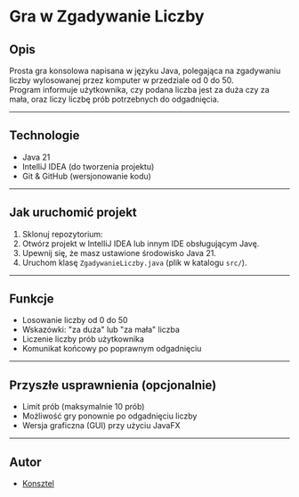 # Gra w Zgadywanie Liczby

## Opis
Prosta gra konsolowa napisana w języku Java, polegająca na zgadywaniu liczby wylosowanej przez komputer w przedziale od 0 do 50.  
Program informuje użytkownika, czy podana liczba jest za duża czy za mała, oraz liczy liczbę prób potrzebnych do odgadnięcia.

---

## Technologie
- Java 21
- IntelliJ IDEA (do tworzenia projektu)
- Git & GitHub (wersjonowanie kodu)

---

## Jak uruchomić projekt
1. Sklonuj repozytorium:
2. Otwórz projekt w IntelliJ IDEA lub innym IDE obsługującym Javę.
3. Upewnij się, że masz ustawione środowisko Java 21.
4. Uruchom klasę `ZgadywanieLiczby.java` (plik w katalogu `src/`).

---

## Funkcje
- Losowanie liczby od 0 do 50
- Wskazówki: "za duża" lub "za mała" liczba
- Liczenie liczby prób użytkownika
- Komunikat końcowy po poprawnym odgadnięciu

---

## Przyszłe usprawnienia (opcjonalnie)
- Limit prób (maksymalnie 10 prób)
- Możliwość gry ponownie po odgadnięciu liczby
- Wersja graficzna (GUI) przy użyciu JavaFX

---

## Autor
- [Konsztel](https://github.com/Konsztel)
